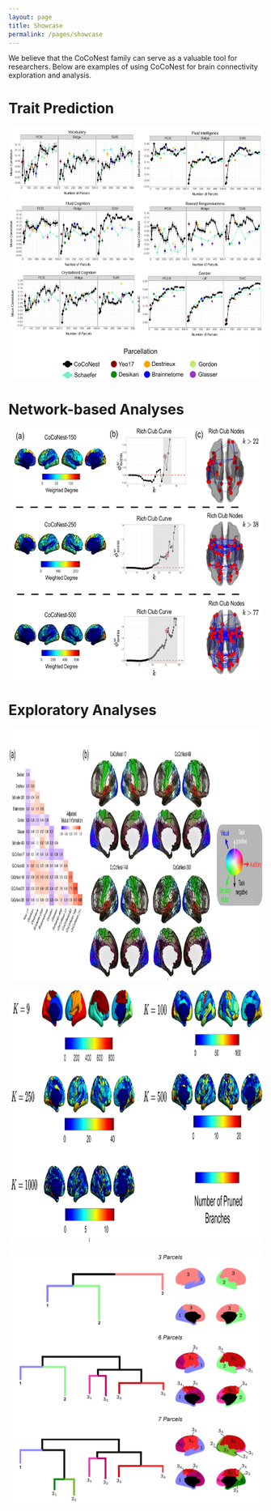 ```yaml
---
layout: page
title: Showcase
permalink: /pages/showcase
---
```


We believe that the CoCoNest family can serve as a valuable tool for researchers. Below are examples of using CoCoNest for brain connectivity exploration and analysis. 

# Trait Prediction 


<p align="center">
<img src="../imgs/abcd_external_results.jpg" width="500" height="500">
</p>







# Network-based Analyses 


<p align="center">
<img src="../imgs/rich_club_results.jpg" width="500" height="500">
</p>






# Exploratory Analyses 


<p align="center">
<img src="../imgs/coco_on_glass.jpg" width="500" height="500">
</p>

<p align="center">
<img src="../imgs/n_prunes.jpg" width="500" height="500">
</p>

<p align="center">
<img src="../imgs/tree_growth.jpg" width="500" height="500">
</p>
